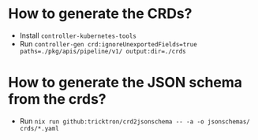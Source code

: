 # How to generate the CRDs?

- Install `controller-kubernetes-tools`
- Run `controller-gen crd:ignoreUnexportedFields=true paths=./pkg/apis/pipeline/v1/ output:dir=./crds`

# How to generate the JSON schema from the crds?

- Run `nix run github:tricktron/crd2jsonschema -- -a -o jsonschemas/ crds/*.yaml`
